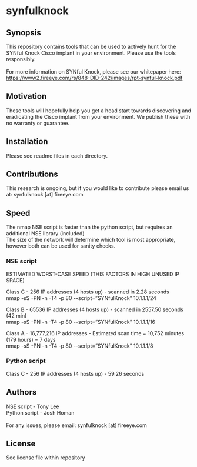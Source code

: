 # synfulknock

## Synopsis

This repository contains tools that can be used to actively hunt for the SYNful Knock Cisco implant in your environment.  Please use the tools responsibly.<br><br>
For more information on SYNful Knock, please see our whitepaper here:  
https://www2.fireeye.com/rs/848-DID-242/images/rpt-synful-knock.pdf

## Motivation

These tools will hopefully help you get a head start towards discovering and eradicating the Cisco implant from your environment.  We publish these with no warranty or guarantee.

## Installation

Please see readme files in each directory.

## Contributions

This research is ongoing, but if you would like to contribute please email us at:  synfulknock [at] fireeye.com

## Speed

The nmap NSE script is faster than the python script, but requires an additional NSE library (included)<br>
The size of the network will determine which tool is most appropriate, however both can be used for sanity checks.

### NSE script
ESTIMATED WORST-CASE SPEED (THIS FACTORS IN HIGH UNUSED IP SPACE)<br>

Class C - 256 IP addresses (4 hosts up) - scanned in 2.28 seconds<br>
nmap -sS -PN -n -T4 -p 80 --script=”SYNfulKnock” 10.1.1.1/24<br>

Class B - 65536 IP addresses (4 hosts up) - scanned in 2557.50 seconds (42 min)<br>
nmap -sS -PN -n -T4 -p 80 --script=”SYNfulKnock” 10.1.1.1/16<br>

Class A - 16,777,216 IP addresses - Estimated scan time = 10,752 minutes (179 hours) = 7 days<br>
nmap -sS -PN -n -T4 -p 80 --script=”SYNfulKnock” 10.1.1.1/8<br>

### Python script
Class C - 256 IP addresses (4 hosts up) - 59.26 seconds

## Authors

NSE script - Tony Lee<br>
Python script - Josh Homan<br><br>
For any issues, please email:  synfulknock [at] fireeye.com

## License

See license file within repository

